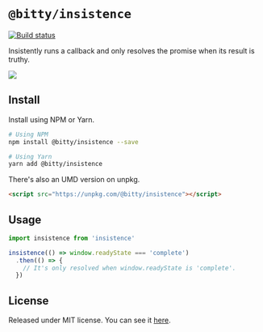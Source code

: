 # `@bitty/insistence`

[![Build status][travis-badge]][travis]

Insistently runs a callback and only resolves the promise when its result is truthy.

![][image]

## Install

Install using NPM or Yarn.

```sh
# Using NPM
npm install @bitty/insistence --save

# Using Yarn
yarn add @bitty/insistence
```

There's also an UMD version on unpkg.

```html
<script src="https://unpkg.com/@bitty/insistence"></script>
```

## Usage

```js
import insistence from 'insistence'

insistence(() => window.readyState === 'complete')
  .then(() => {
    // It's only resolved when window.readyState is 'complete'.
  })
```

## License

Released under MIT license. You can see it [here][license].

<!-- Links -->

[license]: ./LICENSE
[image]: https://i.pinimg.com/originals/fb/91/44/fb9144fc1389ba226b99ef2d96838f1c.gif
[travis]: https://travis-ci.org/VitorLuizC/insistence
[travis-badge]: https://travis-ci.org/VitorLuizC/insistence.svg?branch=master
